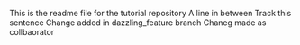 This is the readme file for the tutorial repository
A line in between
Track this sentence
Change added in dazzling_feature branch
Chaneg made as collbaorator